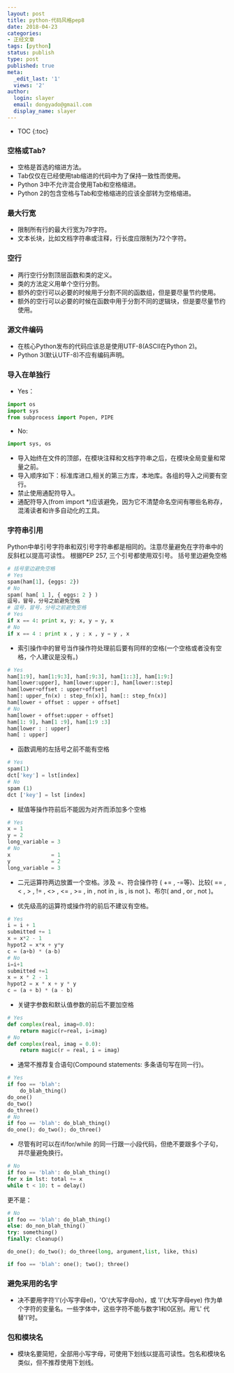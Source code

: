```yaml
---
layout: post
title: python-代码风格pep8 
date: 2018-04-23
categories:
- 正经文章
tags: [python]
status: publish
type: post
published: true
meta:
  _edit_last: '1'
  views: '2'
author:
  login: slayer
  email: dongyado@gmail.com
  display_name: slayer
---
```

* TOC
{:toc}
### 空格或Tab?
* 空格是首选的缩进方法。
* Tab仅仅在已经使用tab缩进的代码中为了保持一致性而使用。
* Python 3中不允许混合使用Tab和空格缩进。
* Python 2的包含空格与Tab和空格缩进的应该全部转为空格缩进。

### 最大行宽
* 限制所有行的最大行宽为79字符。
* 文本长块，比如文档字符串或注释，行长度应限制为72个字符。

### 空行
* 两行空行分割顶层函数和类的定义。
* 类的方法定义用单个空行分割。
* 额外的空行可以必要的时候用于分割不同的函数组，但是要尽量节约使用。
* 额外的空行可以必要的时候在函数中用于分割不同的逻辑块，但是要尽量节约使用。

### 源文件编码
* 在核心Python发布的代码应该总是使用UTF-8(ASCII在Python 2)。
* Python 3(默认UTF-8)不应有编码声明。

### 导入在单独行
* Yes：
~~~python
import os
import sys
from subprocess import Popen, PIPE
~~~
* No:
~~~python
import sys, os
~~~
* 导入始终在文件的顶部，在模块注释和文档字符串之后，在模块全局变量和常量之前。
* 导入顺序如下：标准库进口,相关的第三方库，本地库。各组的导入之间要有空行。
* 禁止使用通配符导入。
* 通配符导入(from import *)应该避免，因为它不清楚命名空间有哪些名称存，混淆读者和许多自动化的工具。

### 字符串引用
Python中单引号字符串和双引号字符串都是相同的。注意尽量避免在字符串中的反斜杠以提高可读性。
根据PEP 257, 三个引号都使用双引号。
括号里边避免空格
~~~python
# 括号里边避免空格
# Yes
spam(ham[1], {eggs: 2})
# No
spam( ham[ 1 ], { eggs: 2 } )
逗号，冒号，分号之前避免空格
# 逗号，冒号，分号之前避免空格
# Yes
if x == 4: print x, y; x, y = y, x
# No
if x == 4 : print x , y ; x , y = y , x
~~~
* 索引操作中的冒号当作操作符处理前后要有同样的空格(一个空格或者没有空格，个人建议是没有。)
~~~python
# Yes
ham[1:9], ham[1:9:3], ham[:9:3], ham[1::3], ham[1:9:]
ham[lower:upper], ham[lower:upper:], ham[lower::step]
ham[lower+offset : upper+offset]
ham[: upper_fn(x) : step_fn(x)], ham[:: step_fn(x)]
ham[lower + offset : upper + offset]
# No
ham[lower + offset:upper + offset]
ham[1: 9], ham[1 :9], ham[1:9 :3]
ham[lower : : upper]
ham[ : upper]
~~~
* 函数调用的左括号之前不能有空格
~~~python
# Yes
spam(1)
dct['key'] = lst[index]
# No
spam (1)
dct ['key'] = lst [index]
~~~
* 赋值等操作符前后不能因为对齐而添加多个空格
~~~ python
# Yes
x = 1
y = 2
long_variable = 3
# No
x             = 1
y             = 2
long_variable = 3
~~~
* 二元运算符两边放置一个空格。涉及 =、符合操作符 ( += , -=等)、比较( == , < , > , != , <> , <= , >= , in , not in , is , is not )、布尔( and , or , not )。

* 优先级高的运算符或操作符的前后不建议有空格。
~~~python
# Yes
i = i + 1
submitted += 1
x = x*2 - 1
hypot2 = x*x + y*y
c = (a+b) * (a-b)
# No
i=i+1
submitted +=1
x = x * 2 - 1
hypot2 = x * x + y * y
c = (a + b) * (a - b)
~~~
* 关键字参数和默认值参数的前后不要加空格
~~~python
# Yes
def complex(real, imag=0.0):
    return magic(r=real, i=imag)
# No
def complex(real, imag = 0.0):
    return magic(r = real, i = imag)
~~~
* 通常不推荐复合语句(Compound statements: 多条语句写在同一行)。
~~~ python
# Yes
if foo == 'blah':
    do_blah_thing()
do_one()
do_two()
do_three()
# No
if foo == 'blah': do_blah_thing()
do_one(); do_two(); do_three()
~~~ 
* 尽管有时可以在if/for/while 的同一行跟一小段代码，但绝不要跟多个子句，并尽量避免换行。
~~~python
# No
if foo == 'blah': do_blah_thing()
for x in lst: total += x
while t < 10: t = delay()
~~~
更不是：
~~~python
# No
if foo == 'blah': do_blah_thing()
else: do_non_blah_thing()
try: something()
finally: cleanup()

do_one(); do_two(); do_three(long, argument,list, like, this)

if foo == 'blah': one(); two(); three()
~~~
### 避免采用的名字
* 决不要用字符'l'(小写字母el)，'O'(大写字母oh)，或 'I'(大写字母eye) 作为单个字符的变量名。一些字体中，这些字符不能与数字1和0区别。用'L' 代替'l'时。

### 包和模块名
* 模块名要简短，全部用小写字母，可使用下划线以提高可读性。包名和模块名类似，但不推荐使用下划线。
